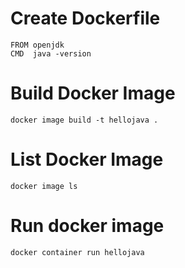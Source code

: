 
# Create Dockerfile
```
FROM openjdk
CMD  java -version
```

# Build Docker Image
```
docker image build -t hellojava .
```
# List Docker Image
```
docker image ls
```
# Run docker image
```
docker container run hellojava
```
